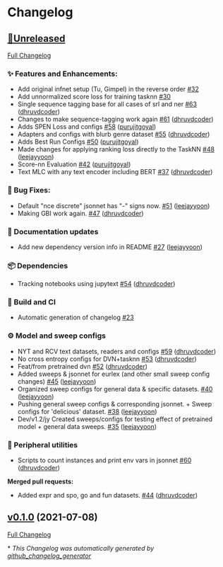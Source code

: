 # Changelog

## [🚧Unreleased](https://github.com/iesl/structured_prediction_baselines/tree/HEAD)

[Full Changelog](https://github.com/iesl/structured_prediction_baselines/compare/v0.1.0...HEAD)

### ✨ Features and Enhancements:

- Add original infnet setup \(Tu, Gimpel\) in the reverse order  [\#32](https://github.com/iesl/structured_prediction_baselines/issues/32)
- Add unnormalized score loss for training tasknn [\#30](https://github.com/iesl/structured_prediction_baselines/issues/30)
- Single sequence tagging base for all cases of srl and ner [\#63](https://github.com/iesl/structured_prediction_baselines/pull/63) ([dhruvdcoder](https://github.com/dhruvdcoder))
- Changes to make sequence-tagging work again [\#61](https://github.com/iesl/structured_prediction_baselines/pull/61) ([dhruvdcoder](https://github.com/dhruvdcoder))
- Adds SPEN Loss and configs [\#58](https://github.com/iesl/structured_prediction_baselines/pull/58) ([purujitgoyal](https://github.com/purujitgoyal))
- Adapters and configs with blurb genre dataset [\#55](https://github.com/iesl/structured_prediction_baselines/pull/55) ([dhruvdcoder](https://github.com/dhruvdcoder))
- Adds Best Run Configs [\#50](https://github.com/iesl/structured_prediction_baselines/pull/50) ([purujitgoyal](https://github.com/purujitgoyal))
- Made changes for applying ranking loss directly to the TaskNN [\#48](https://github.com/iesl/structured_prediction_baselines/pull/48) ([leejayyoon](https://github.com/leejayyoon))
- Score-nn Evaluation [\#42](https://github.com/iesl/structured_prediction_baselines/pull/42) ([purujitgoyal](https://github.com/purujitgoyal))
- Text MLC with any text encoder including BERT [\#37](https://github.com/iesl/structured_prediction_baselines/pull/37) ([dhruvdcoder](https://github.com/dhruvdcoder))

### 🐛 Bug Fixes:

- Default "nce discrete" jsonnet has "-" signs now. [\#51](https://github.com/iesl/structured_prediction_baselines/pull/51) ([leejayyoon](https://github.com/leejayyoon))
- Making GBI work again. [\#47](https://github.com/iesl/structured_prediction_baselines/pull/47) ([dhruvdcoder](https://github.com/dhruvdcoder))

### 📖 Documentation updates

- Add new dependency version info in README [\#27](https://github.com/iesl/structured_prediction_baselines/pull/27) ([leejayyoon](https://github.com/leejayyoon))

### 📦 Dependencies

- Tracking notebooks using jupytext [\#54](https://github.com/iesl/structured_prediction_baselines/pull/54) ([dhruvdcoder](https://github.com/dhruvdcoder))

### 👷 Build and CI

- Automatic generation of changelog [\#23](https://github.com/iesl/structured_prediction_baselines/issues/23)

### ⚙️  Model and sweep configs

- NYT and RCV text datasets, readers and configs [\#59](https://github.com/iesl/structured_prediction_baselines/pull/59) ([dhruvdcoder](https://github.com/dhruvdcoder))
- No cross entropy configs for DVN+tasknn [\#53](https://github.com/iesl/structured_prediction_baselines/pull/53) ([dhruvdcoder](https://github.com/dhruvdcoder))
- Feat/from pretrained dvn [\#52](https://github.com/iesl/structured_prediction_baselines/pull/52) ([dhruvdcoder](https://github.com/dhruvdcoder))
- Added sweeps & jsonnet for eurlex \(and other small sweep config changes\) [\#45](https://github.com/iesl/structured_prediction_baselines/pull/45) ([leejayyoon](https://github.com/leejayyoon))
- Organized sweep configs for general data & specific datasets. [\#40](https://github.com/iesl/structured_prediction_baselines/pull/40) ([leejayyoon](https://github.com/leejayyoon))
- Pushing general sweep configs & corresponding jsonnet. + Sweep configs for 'delicious' dataset. [\#38](https://github.com/iesl/structured_prediction_baselines/pull/38) ([leejayyoon](https://github.com/leejayyoon))
- Dev/v1.2/jy  Created sweeps/configs for testing effect of pretrained model + general data sweeps.  [\#35](https://github.com/iesl/structured_prediction_baselines/pull/35) ([leejayyoon](https://github.com/leejayyoon))

### 🧪 Peripheral utilities

- Scripts to count instances and print env vars in jsonnet [\#60](https://github.com/iesl/structured_prediction_baselines/pull/60) ([dhruvdcoder](https://github.com/dhruvdcoder))

**Merged pull requests:**

- Added expr and spo, go and fun datasets. [\#44](https://github.com/iesl/structured_prediction_baselines/pull/44) ([dhruvdcoder](https://github.com/dhruvdcoder))

## [v0.1.0](https://github.com/iesl/structured_prediction_baselines/tree/v0.1.0) (2021-07-08)

[Full Changelog](https://github.com/iesl/structured_prediction_baselines/compare/ef23891a32a0dcc7b9ca02a8c11e008cbe412dbb...v0.1.0)



\* *This Changelog was automatically generated by [github_changelog_generator](https://github.com/github-changelog-generator/github-changelog-generator)*
